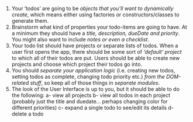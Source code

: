 1. Your ‘todos’ are going to be *objects that you’ll want to dynamically create*, which means either using factories or constructors/classes to generate them.
2. Brainstorm what kind of properties your todo-items are going to have. At a minimum they should have a *title, description, dueDate and priority*. You might also want to include *notes or even a checklist*.
3. Your todo list should have projects or separate lists of todos. When a user first opens the app, there should be some sort of *‘default’ project* to which all of their todos are put. Users should be able to create new projects and choose which project their todos go into.
4. You should *separate your application logic* (i.e. creating new todos, setting todos as complete, changing todo priority etc.) *from the DOM-related stuff*, so keep all of those things in *separate modules*.
5. The look of the User Interface is up to you, but it should be able to do the following:
    a- view all projects
    b- view all todos in each project (probably just the title and duedate… perhaps changing color for different priorities)
    c- expand a single todo to see/edit its details
    d- delete a todo